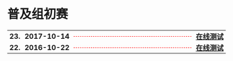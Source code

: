 # 普及组初赛

<table style="border:none;width:100%;">
  <tr>
    <th style="border:0px;text-align:left;padding:0px 5px;" nowrap>23.</th>
    <th style="border:0px;text-align:left;padding:0px 5px;" nowrap>2017-10-14</th>
    <th style="border:0px; width:100%;padding:0px 5px;">
      <hr style="height:1px; background:none; border-bottom:1px dashed red;width:100%;margin:12px 0px">
    </th>
    <th style="border:0px;text-align:left;padding:0px 5px;" nowrap>
      <a href='23-C++2017-10-14.html'>在线测试</a>
    </th>
  </tr>
  <tr>
    <th style="border:0px;text-align:left;padding:0px 5px;" nowrap>22.</th>
    <th style="border:0px;text-align:left;padding:0px 5px;" nowrap>2016-10-22</th>
    <th style="border:0px; width:100%;padding:0px 5px;">
      <hr style="height:1px; background:none; border-bottom:1px dashed red;width:100%;margin:12px 0px">
    </th>
    <th style="border:0px;text-align:left;padding:0px 5px;" nowrap>
      <a href='22-C++2016-10-22.html'>在线测试</a>
    </th>
  </tr>
</table>

